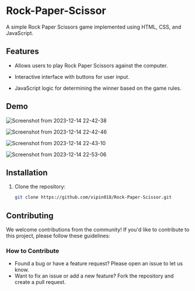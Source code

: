 # Rock-Paper-Scissor
<p>A simple Rock Paper Scissors game implemented using HTML, CSS, and JavaScript. </p>

## Features

* Allows users to play Rock Paper Scissors against the computer.
+ Interactive interface with buttons for user input.
- JavaScript logic for determining the winner based on the game rules.

## Demo

![Screenshot from 2023-12-14 22-42-38](https://github.com/vipin018/Rock-Paper-Scissor/assets/126965441/a1954b95-4e90-4b35-a6f3-277ed20d9f94)

![Screenshot from 2023-12-14 22-42-46](https://github.com/vipin018/Rock-Paper-Scissor/assets/126965441/1f99a133-d00b-4e56-8006-a585a106a15a)

![Screenshot from 2023-12-14 22-43-10](https://github.com/vipin018/Rock-Paper-Scissor/assets/126965441/e96bea08-2724-442e-ae88-067a3483dffb)

![Screenshot from 2023-12-14 22-53-06](https://github.com/vipin018/Rock-Paper-Scissor/assets/126965441/e1ea3b5c-bc2d-41d2-9c07-3c64455c466a)

## Installation
1. Clone the repository:

   ```sh
   git clone https://github.com/vipin018/Rock-Paper-Scissor.git

## Contributing

We welcome contributions from the community! If you'd like to contribute to this project, please follow these guidelines:

### How to Contribute

- Found a bug or have a feature request? Please open an issue to let us know.
- Want to fix an issue or add a new feature? Fork the repository and create a pull request.

  
